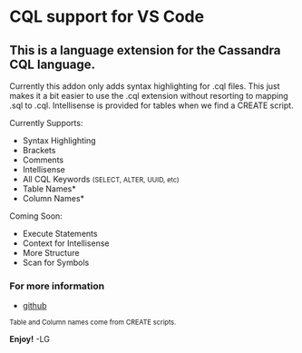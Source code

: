 # CQL support for VS Code

## This is a language extension for the Cassandra CQL language.
Currently this addon only adds syntax highlighting for .cql files. This just makes it a bit easier to use the .cql extension without resorting to mapping .sql to .cql. Intellisense is provided for tables when we find a CREATE script.

Currently Supports:
 - Syntax Highlighting
 - Brackets
 - Comments
 - Intellisense 
  - All CQL Keywords <small>(SELECT, ALTER, UUID, etc)</small>
  - Table Names* 
  - Column Names*
  
Coming Soon:
 - Execute Statements
 - Context for Intellisense
 - More Structure
 - Scan for Symbols

### For more information
* [github](https://github.com/lawrencekgrant/vscode-cql)

<small>Table and Column names come from CREATE scripts.</small>

**Enjoy!** -LG